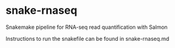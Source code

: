 # snake-rnaseq
Snakemake pipeline for RNA-seq read quantification with Salmon 

Instructions to run the snakefile can be found in snake-rnaseq.md
